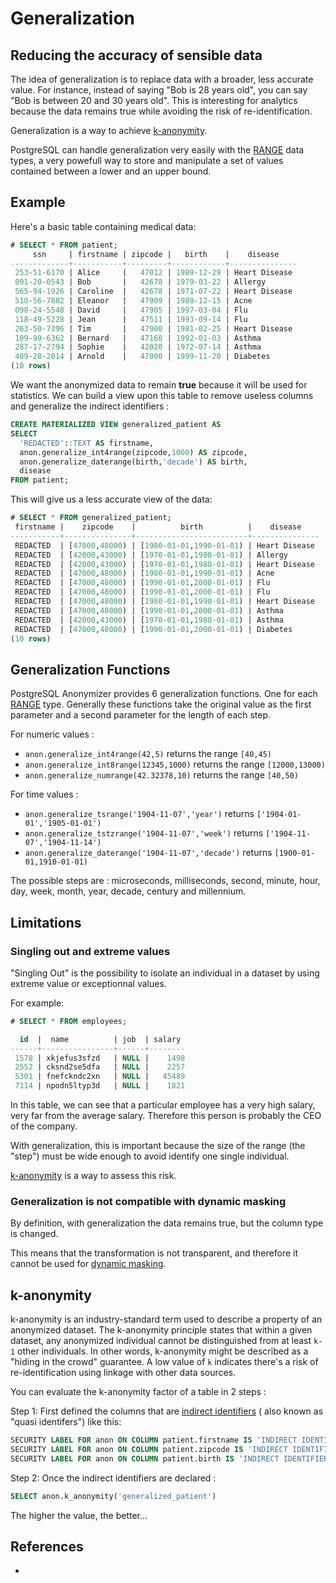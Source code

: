Generalization
===============================================================================


Reducing the accuracy of sensible data
--------------------------------------------------------------------------------

The idea of generalization is to replace data with a broader, less accurate
value. For instance, instead of saying "Bob is 28 years old", you can say
"Bob is between 20 and 30 years old". This is interesting for analytics because
the data remains true while avoiding the risk of re-identification.

Generalization is a way to achieve [k-anonymity].

PostgreSQL can handle generalization very easily with the [RANGE] data types,
a very powefull way to store and manipulate a set of values contained between
a lower and an upper bound.

[k-anonymity]: #k-anonymity
[RANGE]: https://www.postgresql.org/docs/current/rangetypes.html


Example
--------------------------------------------------------------------------------

Here's a basic table containing medical data:

```sql
# SELECT * FROM patient;
     ssn     | firstname | zipcode |   birth    |    disease
-------------+-----------+---------+------------+---------------
 253-51-6170 | Alice     |   47012 | 1989-12-29 | Heart Disease
 091-20-0543 | Bob       |   42678 | 1979-03-22 | Allergy
 565-94-1926 | Caroline  |   42678 | 1971-07-22 | Heart Disease
 510-56-7882 | Eleanor   |   47909 | 1989-12-15 | Acne
 098-24-5548 | David     |   47905 | 1997-03-04 | Flu
 118-49-5228 | Jean      |   47511 | 1993-09-14 | Flu
 263-50-7396 | Tim       |   47900 | 1981-02-25 | Heart Disease
 109-99-6362 | Bernard   |   47168 | 1992-01-03 | Asthma
 287-17-2794 | Sophie    |   42020 | 1972-07-14 | Asthma
 409-28-2014 | Arnold    |   47000 | 1999-11-20 | Diabetes
(10 rows)
```

We want the anonymized data to remain **true** because it will be
used for statistics. We can build a view upon this table to remove
useless columns and generalize the indirect identifiers :

```sql
CREATE MATERIALIZED VIEW generalized_patient AS
SELECT
  'REDACTED'::TEXT AS firstname,
  anon.generalize_int4range(zipcode,1000) AS zipcode,
  anon.generalize_daterange(birth,'decade') AS birth,
  disease
FROM patient;
```

This will give us a less accurate view of the data:

```sql
# SELECT * FROM generalized_patient;
 firstname |    zipcode    |          birth          |    disease
-----------+---------------+-------------------------+---------------
 REDACTED  | [47000,48000) | [1980-01-01,1990-01-01) | Heart Disease
 REDACTED  | [42000,43000) | [1970-01-01,1980-01-01) | Allergy
 REDACTED  | [42000,43000) | [1970-01-01,1980-01-01) | Heart Disease
 REDACTED  | [47000,48000) | [1980-01-01,1990-01-01) | Acne
 REDACTED  | [47000,48000) | [1990-01-01,2000-01-01) | Flu
 REDACTED  | [47000,48000) | [1990-01-01,2000-01-01) | Flu
 REDACTED  | [47000,48000) | [1980-01-01,1990-01-01) | Heart Disease
 REDACTED  | [47000,48000) | [1990-01-01,2000-01-01) | Asthma
 REDACTED  | [42000,43000) | [1970-01-01,1980-01-01) | Asthma
 REDACTED  | [47000,48000) | [1990-01-01,2000-01-01) | Diabetes
(10 rows)
```

Generalization Functions
--------------------------------------------------------------------------------

PostgreSQL Anonymizer provides 6 generalization functions. One for each [RANGE]
type. Generally these functions take the original value as the first parameter
and a second parameter for the length of each step.

For numeric values :

* `anon.generalize_int4range(42,5)` returns the range `[40,45)`
* `anon.generalize_int8range(12345,1000)` returns the range `[12000,13000)`
* `anon.generalize_numrange(42.32378,10)` returns the range `[40,50)`

For time values :

* `anon.generalize_tsrange('1904-11-07','year')` returns `['1904-01-01','1905-01-01')`
* `anon.generalize_tstzrange('1904-11-07','week')` returns `['1904-11-07','1904-11-14')`
* `anon.generalize_daterange('1904-11-07','decade')` returns `[1900-01-01,1910-01-01)`

The possible steps are : microseconds, milliseconds, second, minute, hour, day, week,
month, year, decade, century and millennium.



Limitations
--------------------------------------------------------------------------------

### Singling out and extreme values

"Singling Out" is the possibility to isolate an individual in a dataset by using
extreme value or exceptionnal values.

For example:

```sql
# SELECT * FROM employees;

  id  |  name          | job  | salary
------+----------------+------+--------
 1578 | xkjefus3sfzd   | NULL |    1498
 2552 | cksnd2se5dfa   | NULL |    2257
 5301 | fnefckndc2xn   | NULL |   45489
 7114 | npodn5ltyp3d   | NULL |    1821
```

In this table, we can see that a particular employee has a very high salary,
very far from the average salary. Therefore this person is probably the CEO
of the company.

With generalization, this is important because the size of the range (the "step")
must be wide enough to avoid identify one single individual.

[k-anonymity] is a way to assess this risk.


### Generalization is not compatible with dynamic masking

By definition, with generalization the data remains true, but the column type
is changed.

This means that the transformation is not transparent, and therefore it cannot
be used for [dynamic masking].

[dynamic masking]: dynamic_masking/

k-anonymity
--------------------------------------------------------------------------------

k-anonymity is an industry-standard term used to describe a property of an
anonymized dataset. The k-anonymity principle states that within a
given dataset, any anonymized individual cannot be distinguished from at
least `k-1` other individuals. In other words, k-anonymity might be described
as a "hiding in the crowd" guarantee. A low value of `k` indicates there's a risk
of re-identification using linkage with other data sources.

You can evaluate the k-anonymity factor of a table in 2 steps :

Step 1: First defined the columns that are [indirect identifiers] ( also known
as "quasi identifers") like this:

```sql
SECURITY LABEL FOR anon ON COLUMN patient.firstname IS 'INDIRECT IDENTIFIER';
SECURITY LABEL FOR anon ON COLUMN patient.zipcode IS 'INDIRECT IDENTIFIER';
SECURITY LABEL FOR anon ON COLUMN patient.birth IS 'INDIRECT IDENTIFIER';
```

Step 2: Once the indirect identifiers are declared :

```sql
SELECT anon.k_anonymity('generalized_patient')
```

The higher the value, the better...

[indirect identifiers]: https://labkey.med.ualberta.ca/labkey/_webdav/REDCap%20Support/@wiki/identifiers/identifiers.html?listing=html

References
--------------------------------------------------------------------------------

* [How Google Anonymizes Data]: https://policies.google.com/technologies/anonymization
